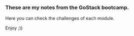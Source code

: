 ### These are my notes from the GoStack bootcamp.

Here you can check the challenges of each module.

Enjoy ;))

